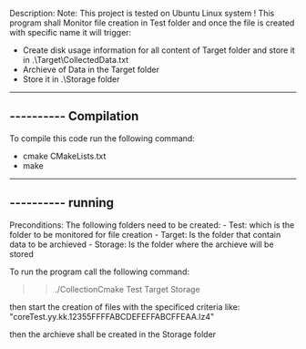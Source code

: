 Description:
Note: This project is tested on Ubuntu Linux system !
 This program shall Monitor file creation in Test folder and once the file is created with specific name it will trigger:
  - Create disk usage information for all content of Target folder and store it in .\Target\CollectedData.txt
  - Archieve of Data in the Target folder
  - Store it in .\Storage folder
  
 --------------------------------------------
 ---------- Compilation
 --------------------------------------------
 To compile this code run the following command:
  - cmake CMakeLists.txt
  - make
  
 --------------------------------------------
 ---------- running
 --------------------------------------------  
  Preconditions:
  The following folders need to be created:
  	- Test: which is the folder to be monitored for file creation 
  	- Target: Is the folder that contain data to be archieved
  	- Storage: Is the folder where the archieve will be stored
  	
  To run the program call the following command:
   >> ./CollectionCmake Test Target Storage
   
   then start the creation of files with the specificed criteria like:
   "coreTest.yy.kk.12355FFFFABCDEFEFFABCFFEAA.lz4"
   
   then the archieve shall be created in the Storage folder
